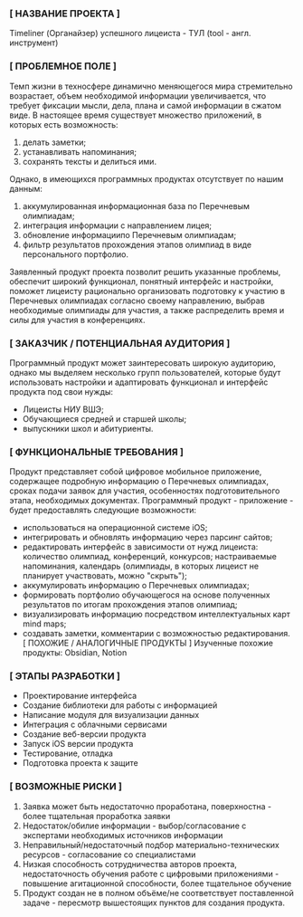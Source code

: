 ### **[ НАЗВАНИЕ ПРОЕКТА ]**
Timeliner (Органайзер) успешного лицеиста - ТУЛ (tool - англ. инструмент)

### **[ ПРОБЛЕМНОЕ ПОЛЕ ]**
Темп жизни в техносфере динамично меняющегося мира стремительно возрастает, объем необходимой
информации увеличивается, что требует фиксации мысли, дела, плана и самой информации в сжатом
виде. В настоящее время существует множество приложений, в которых есть возможность: 
1) делать заметки; 
2) устанавливать напоминания; 
3) сохранять тексты и делиться ими. 

Однако, в имеющихся программных продуктах отсутствует по нашим данным: 
1) аккумулированная информационная база по Перечневым олимпиадам; 
2) интеграция информации с направлением лицея; 
3) обновление информациипо Перечневым олимпиадам;
4) фильтр результатов прохождения этапов олимпиад в виде персонального портфолио. 
 
 Заявленный продукт проекта позволит решить указанные проблемы, обеспечит широкий функционал, понятный интерфейс и настройки, поможет лицеисту рационально организовать подготовку к участию в Перечневых олимпиадах согласно своему направлению, выбрав необходимые олимпиады для участия, а также распределить время и силы для участия в конференциях.

### **[ ЗАКАЗЧИК / ПОТЕНЦИАЛЬНАЯ АУДИТОРИЯ ]**
Программный продукт может заинтересовать широкую аудиторию, однако мы выделяем несколько групп пользователей, 
которые будут использовать настройки и адаптировать функционал и интерфейс продукта под свои нужды:
- Лицеисты НИУ ВШЭ;
- Обучающиеся средней и старшей школы;
- выпускники школ и абитуриенты.

### **[ ФУНКЦИОНАЛЬНЫЕ ТРЕБОВАНИЯ ]**
Продукт представляет собой цифровое мобильное приложение, содержащее подробную информацию о Перечневых олимпиадах, сроках подачи заявок
для участия, особенностях подготовительного этапа, необходимых документах. Программный продукт - приложение - будет предоставлять следующие возможности:
- использоваться на операционной системе iOS;
- интегрировать и обновлять информацию через парсинг сайтов;
- редактировать интерфейс в зависимости от нужд лицеиста: количество олимпиад, конференций, конкурсов; настраиваемые напоминания, 
календарь (олимпиады, в которых лицеист не планирует участвовать, можно "скрыть");
- аккумулировать информацию о Перечневых олимпиадах;
- формировать портфолио обучающегося на основе полученных результатов по итогам прохождения этапов олимпиад;
- визуализировать информацию посредством интеллектуальных карт mind maps;
- создавать заметки, комментарии с возможностью редактирования.
[ ПОХОЖИЕ / АНАЛОГИЧНЫЕ ПРОДУКТЫ ]
Изученные похожие продукты: Obsidian, Notion

### **[ ЭТАПЫ РАЗРАБОТКИ ]**
- Проектирование интерфейса
- Создание библиотеки для работы с информацией
- Написание модуля для визуализации данных
- Интеграция с облачными сервисами
- Создание веб-версии продукта
- Запуск iOS версии продукта
- Тестирование, отладка
- Подготовка проекта к защите

### **[ ВОЗМОЖНЫЕ РИСКИ ]**
1. Заявка может быть недостаточно проработана, поверхностна - более тщательная проработка заявки
2. Недостаток/обилие информации - выбор/согласование с экспертами необходимых источников информации
3. Неправильный/недостаточный подбор материально-технических ресурсов - согласование со специалистами
4. Низкая способность сотрудничества авторов проекта, недостаточность обучения работе с цифровыми приложениями - повышение агитационной способности, 
более тщательное обучение
5. Продукт создан не в полном объёме/не соответствует поставленной задаче - пересмотр вышестоящих пунктов для создания продукта.
